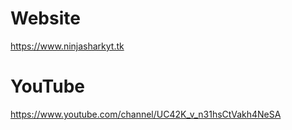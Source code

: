 # Website
https://www.ninjasharkyt.tk

# YouTube
https://www.youtube.com/channel/UC42K_v_n31hsCtVakh4NeSA
